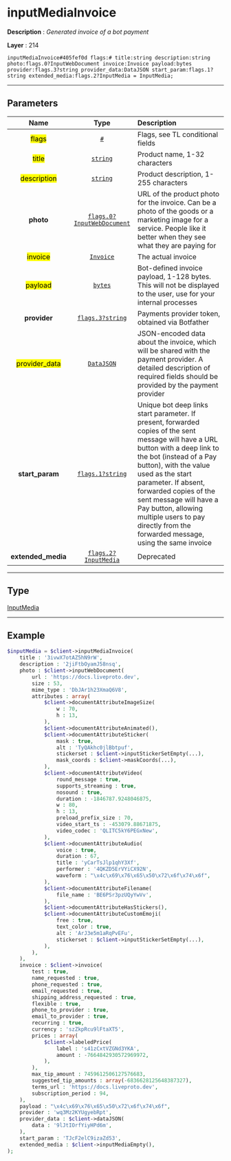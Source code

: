 # inputMediaInvoice

**Description** : *Generated invoice of a bot payment*

**Layer** : 214

```tl
inputMediaInvoice#405fef0d flags:# title:string description:string photo:flags.0?InputWebDocument invoice:Invoice payload:bytes provider:flags.3?string provider_data:DataJSON start_param:flags.1?string extended_media:flags.2?InputMedia = InputMedia;
```

---

## Parameters

| Name | Type | Description |
| :---: | :---: | :--- |
| <mark>flags</mark> | [`#`](type/#) | Flags, see TL conditional fields |
| <mark>title</mark> | [`string`](type/string) | Product name, 1-32 characters |
| <mark>description</mark> | [`string`](type/string) | Product description, 1-255 characters |
| **photo** | [`flags.0?InputWebDocument`](type/InputWebDocument) | URL of the product photo for the invoice. Can be a photo of the goods or a marketing image for a service. People like it better when they see what they are paying for |
| <mark>invoice</mark> | [`Invoice`](type/Invoice) | The actual invoice |
| <mark>payload</mark> | [`bytes`](type/bytes) | Bot-defined invoice payload, 1-128 bytes. This will not be displayed to the user, use for your internal processes |
| **provider** | [`flags.3?string`](type/string) | Payments provider token, obtained via Botfather |
| <mark>provider_data</mark> | [`DataJSON`](type/DataJSON) | JSON-encoded data about the invoice, which will be shared with the payment provider. A detailed description of required fields should be provided by the payment provider |
| **start_param** | [`flags.1?string`](type/string) | Unique bot deep links start parameter. If present, forwarded copies of the sent message will have a URL button with a deep link to the bot (instead of a Pay button), with the value used as the start parameter. If absent, forwarded copies of the sent message will have a Pay button, allowing multiple users to pay directly from the forwarded message, using the same invoice |
| **extended_media** | [`flags.2?InputMedia`](type/InputMedia) | Deprecated |

---

## Type

[InputMedia](type/InputMedia)

---

## Example

```php
$inputMedia = $client->inputMediaInvoice(
	title : '3ivwX7otAZ5hN9rW',
	description : '2jiFtbOyamJ58nsq',
	photo : $client->inputWebDocument(
		url : 'https://docs.liveproto.dev',
		size : 53,
		mime_type : 'DbJAr1h23XmaQ6V8',
		attributes : array(
			$client->documentAttributeImageSize(
				w : 70,
				h : 13,
			),
			$client->documentAttributeAnimated(),
			$client->documentAttributeSticker(
				mask : true,
				alt : 'TyQAkhc0jlBbtpuf',
				stickerset : $client->inputStickerSetEmpty(...),
				mask_coords : $client->maskCoords(...),
			),
			$client->documentAttributeVideo(
				round_message : true,
				supports_streaming : true,
				nosound : true,
				duration : -1846787.9248046875,
				w : 80,
				h : 13,
				preload_prefix_size : 70,
				video_start_ts : -453079.88671875,
				video_codec : 'QLITC5kY6PEGxNew',
			),
			$client->documentAttributeAudio(
				voice : true,
				duration : 67,
				title : 'yCarTsJlp1qhY3Xf',
				performer : '4QKZD5ErVYiCX92N',
				waveform : "\x4c\x69\x76\x65\x50\x72\x6f\x74\x6f",
			),
			$client->documentAttributeFilename(
				file_name : 'BE6PSr3pzUQyYwVv',
			),
			$client->documentAttributeHasStickers(),
			$client->documentAttributeCustomEmoji(
				free : true,
				text_color : true,
				alt : 'ArJ3e5m1aRqPvEFu',
				stickerset : $client->inputStickerSetEmpty(...),
			),
		),
	),
	invoice : $client->invoice(
		test : true,
		name_requested : true,
		phone_requested : true,
		email_requested : true,
		shipping_address_requested : true,
		flexible : true,
		phone_to_provider : true,
		email_to_provider : true,
		recurring : true,
		currency : 'szZkpRcu9lFtaXT5',
		prices : array(
			$client->labeledPrice(
				label : 's41zCxtVZGNd3YKA',
				amount : -7664842930572969972,
			),
		),
		max_tip_amount : 7459612506127576683,
		suggested_tip_amounts : array(-6836628125648387327),
		terms_url : 'https://docs.liveproto.dev',
		subscription_period : 94,
	),
	payload : "\x4c\x69\x76\x65\x50\x72\x6f\x74\x6f",
	provider : 'wq3Mz2KYUgyebRpt',
	provider_data : $client->dataJSON(
		data : '9lJtIOrfYiyHPd6m',
	),
	start_param : 'TJcF2elC9izaZd53',
	extended_media : $client->inputMediaEmpty(),
);
```